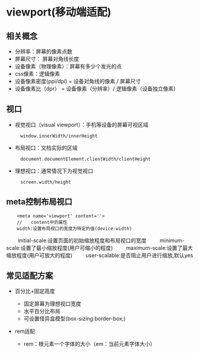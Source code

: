# viewport(移动端适配)

## 相关概念

* 分辨率：屏幕的像素点数
* 屏幕尺寸： 屏幕对角线长度
* 设备像素（物理像素）：屏幕有多少个发光的点
* css像素：逻辑像素
* 设备像素密度(ppi/dpi) = 设备对角线的像素 / 屏幕尺寸
* 设备像素比（dpr） = 设备像素（分辨率）/ 逻辑像素（设备独立像素）

## 视口

* 视觉视口（visual viewport）：手机等设备的屏幕可视区域

        window.innerWidth/innerHeight

* 布局视口：文档实际的区域

        document.documentElement.clientWidth/clientHeight

* 理想视口：通常情况下为视觉视口

        screen.width/height 

## meta控制布局视口


        <meta name='viewport' content=''>
        //　　content中的属性
        width:设置布局视口的宽度为特定的值(device-width)
　　    initial-scale:设置页面的初始缩放程度和布局视口的宽度
　　    minimum-scale:设置了最小缩放程度(用户可缩小的程度)
　　    maximum-scale:设置了最大缩放程度(用户可放大的程度)
　　    user-scalable:是否阻止用户进行缩放,默认yes

## 常见适配方案

* 百分比+固定高度
    
    * 固定屏幕为理想视口宽度
    * 水平百分比布局
    * 可设置怪异盒模型(box-sizing:border-box;)

* rem适配

    * rem：根元素一个字体的大小（em：当前元素字体大小）





